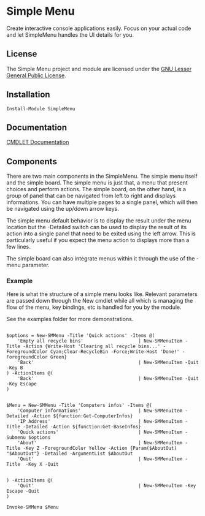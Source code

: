# Simple Menu 
Create interactive console applications easily. 
Focus on your actual code and let SimpleMenu handles the UI details for you.

## License 
The Simple Menu project and module are licensed under the [GNU Lesser General Public License](https://www.gnu.org/licenses/lgpl-3.0.en.html).

## Installation

``` 
Install-Module SimpleMenu 
```

## Documentation
[CMDLET Documentation](Help/README.md)

## Components
There are two main components in the SimpleMenu.
The simple menu itself and the simple board. 
The simple menu is just that, a menu that present choices and perform actions. 
The simple board, on the other hand, is a group of panel that can be navigated from left to right and displays
informations. You can have multiple pages to a single panel, which will then be navigated using the up/down arrow keys. 

The simple menu default behavior is to display the result under the menu location but the -Detailed switch can be used to display the result of its action into a single panel that need to be exited using the left arrow. This is particularly useful if you expect the menu action to displays more than a few lines. 

The simple board can also integrate menus within it through the use of the -menu parameter. 


### Example
Here is what the structure of a simple menu looks like.
Relevant parameters are passed down through the New cmdlet while all which is managing the flow of the menu, key bindings, etc is handled for you by the module. 


See the examples folder for more demonstrations.
```

$options = New-SMMenu -Title 'Quick actions' -Items @(
    'Empty all recycle bins'                    | New-SMMenuItem -Title -Action {Write-Host 'Clearing all recycle bins...' -ForegroundColor Cyan;Clear-RecycleBin -Force;Write-Host 'Done!' -ForegroundColor Green}
    'Back'                                      | New-SMMenuItem -Quit -Key B
) -ActionItems @(
    'Back'                                      | New-SMMenuItem -Quit -Key Escape
)


$Menu = New-SMMenu -Title 'Computers infos' -Items @(
    'Computer informations'                     | New-SMMenuItem -Detailed -Action ${function:Get-ComputerInfos}
    'IP Address'                                | New-SMMenuItem -Title -Detailed -Action ${function:Get-BaseInfos}
    'Quick actions'                             | New-SMMenuItem -Submenu $options
    'About'                                     | New-SMMenuItem -Title -Key Z -ForegroundColor Yellow -Action {Param($AboutOut) "$AboutOut"} -Detailed -ArgumentList $AboutOut
    'Quit'                                      | New-SMMenuItem -Title  -Key X -Quit
    
    
) -ActionItems @(
    'Quit'                                      | New-SMMenuItem -Key Escape -Quit
)

Invoke-SMMenu $Menu 
```



